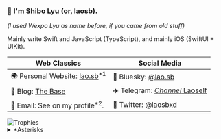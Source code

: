 ### 👋 I'm Shibo Lyu (or, laosb).

*(I used Wexpo Lyu as name before, if you came from old stuff)*

Mainly write Swift and JavaScript (TypeScript), and mainly iOS (SwiftUI + UIKit).

Web Classics | Social Media 
-|-
🌍 Personal Website: [lao.sb](https://lao.sb)<sup>*1</sup> | 🦋 Bluesky: [@lao.sb](https://bsky.app/profile/lao.sb)
📒 Blog: [The Base](https://thebase.blog) | ✈️ Telegram: [*Channel* Laoself](https://t.me/laoself)
📮 Email: See on my profile<sup>*2</sup>. | 🦜 Twitter: [@laosbxd](https://lao.sb/t)

<picture>
  <source media="(prefers-color-scheme: dark)" srcset="https://github-profile-trophy.vercel.app/?username=laosb&margin-w=10&margin-h=10&no-frame=true&theme=gitdimmed">
  <source media="(prefers-color-scheme: light)" srcset="https://github-profile-trophy.vercel.app/?username=laosb&margin-w=10&margin-h=10&no-frame=true">
  <img alt="Trophies" src="https://github-profile-trophy.vercel.app/?username=laosb&margin-w=10&margin-h=10&no-frame=true">
</picture>

<details>
  <summary>*Asterisks</summary>
  <p><b>*1: </b>A refactor is pending.</p>
  <p><b>*2: </b>I check that very public one at a once-per-month frequency basis (not guranteed). That is said, if you happened to know other addresses, it's encouraged to contact me using those ones instead, since I usually check less public inboxes more frequently.</p>
</details>

<!--
**laosb/laosb** is a ✨ _special_ ✨ repository because its `README.md` (this file) appears on your GitHub profile.

Here are some ideas to get you started:

- 🔭 I’m currently working on ...
- 🌱 I’m currently learning ...
- 👯 I’m looking to collaborate on ...
- 🤔 I’m looking for help with ...
- 💬 Ask me about ...
- 📫 How to reach me: ...
- 😄 Pronouns: ...
- ⚡ Fun fact: ...
-->

